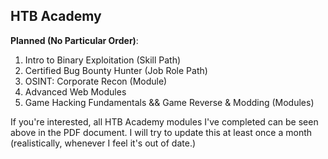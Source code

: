 HTB Academy
----------

**Planned (No Particular Order)**: 
1. Intro to Binary Exploitation (Skill Path)
2. Certified Bug Bounty Hunter (Job Role Path)
3. OSINT: Corporate Recon (Module)
4. Advanced Web Modules
5. Game Hacking Fundamentals && Game Reverse & Modding (Modules) 

If you're interested, all HTB Academy modules I've completed can be seen above in the PDF document. I will try to update this at least once a month (realistically, whenever I feel it's out of date.) 
